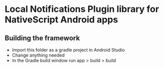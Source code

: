 # Local Notifications Plugin library for NativeScript Android apps

## Building the framework
- Import this folder as a gradle project in Android Studio
- Change anything needed
- In the Gradle build window run app > build > build
